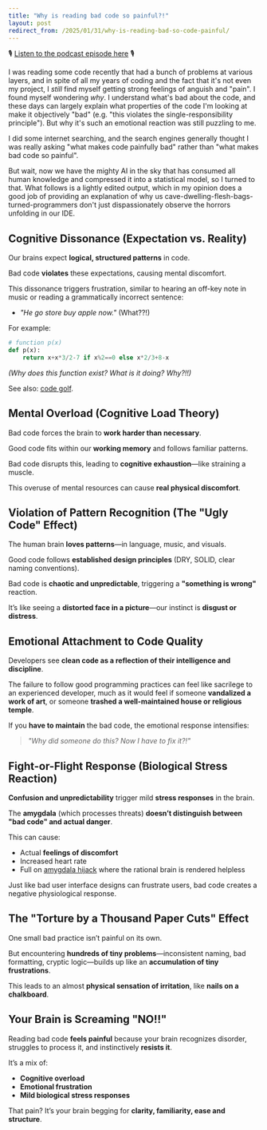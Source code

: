 ```yaml
---
title: "Why is reading bad code so painful?!"
layout: post
redirect_from: /2025/01/31/why-is-reading-bad-so-code-painful/
---
```


🎙️ [Listen to the podcast episode here](https://pod.0x5.uk/29) 🎙️

I was reading some code recently that had a bunch of problems at various layers, and in spite of all my years of coding and the fact that it's not even my project, I *still* find myself getting strong feelings of anguish and "pain". I found myself wondering *why*. I understand what's bad about the code, and these days can largely explain what properties of the code I'm looking at make it objectively "bad" (e.g. "this violates the single-responsibility principle"). But why it's such an emotional reaction was still puzzling to me.

I did some internet searching, and the search engines generally thought I was really asking "what makes code painfully bad" rather than "what makes bad code so painful".

But wait, now we have the mighty AI in the sky that has consumed all human knowledge and compressed it into a statistical model, so I turned to that. What follows is a lightly edited output, which in my opinion does a good job of providing an explanation of why us cave-dwelling-flesh-bags-turned-programmers don't just dispassionately observe the horrors unfolding in our IDE.

## Cognitive Dissonance (Expectation vs. Reality)

Our brains expect **logical, structured patterns** in code.

Bad code **violates** these expectations, causing mental discomfort.

This dissonance triggers frustration, similar to hearing an off-key note in music or reading a grammatically incorrect sentence:

- *"He go store buy apple now."* (What??!)

For example:

```python
# function p(x)
def p(x):
    return x+x*3/2-7 if x%2==0 else x*2/3+8-x
```
*(Why does this function exist? What is it doing? Why?!!)*

See also: [code golf](https://codegolf.stackexchange.com/).

## Mental Overload (Cognitive Load Theory)

Bad code forces the brain to **work harder than necessary**.

Good code fits within our **working memory** and follows familiar patterns.

Bad code disrupts this, leading to **cognitive exhaustion**—like straining a muscle.

This overuse of mental resources can cause **real physical discomfort**.


## Violation of Pattern Recognition (The "Ugly Code" Effect)

The human brain **loves patterns**—in language, music, and visuals.

Good code follows **established design principles** (DRY, SOLID, clear naming conventions).

Bad code is **chaotic and unpredictable**, triggering a **"something is wrong"** reaction.

It’s like seeing a **distorted face in a picture**—our instinct is **disgust or distress**.


## Emotional Attachment to Code Quality

Developers see **clean code as a reflection of their intelligence and discipline**.

The failure to follow good programming practices can feel like sacrilege to an experienced developer, much as it would feel if someone **vandalized a work of art**, or someone **trashed a well-maintained house or religious temple**.

If you **have to maintain** the bad code, the emotional response intensifies:

> *"Why did someone do this? Now I have to fix it?!"*


## Fight-or-Flight Response (Biological Stress Reaction)


**Confusion and unpredictability** trigger mild **stress responses** in the brain.

The **amygdala** (which processes threats) **doesn’t distinguish between "bad code" and actual danger**.

This can cause:

- Actual **feelings of discomfort**
- Increased heart rate
- Full on [amygdala hijack](https://www.simplypsychology.org/amygdala-hijack.html) where the rational brain is rendered helpless

Just like bad user interface designs can frustrate users, bad code creates a negative physiological response.


## The "Torture by a Thousand Paper Cuts" Effect


One small bad practice isn’t painful on its own.

But encountering **hundreds of tiny problems**—inconsistent naming, bad formatting, cryptic logic—builds up like an **accumulation of tiny frustrations**.

This leads to an almost **physical sensation of irritation**, like **nails on a chalkboard**.


## Your Brain is Screaming "NO!!"

Reading bad code **feels painful** because your brain recognizes disorder, struggles to process it, and instinctively **resists it**.

It’s a mix of:

- **Cognitive overload**
- **Emotional frustration**
- **Mild biological stress responses**

That pain? It’s your brain begging for **clarity, familiarity, ease and structure**.
